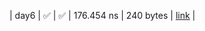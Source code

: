 |    day6 | :white_check_mark: | :white_check_mark: |  176.454 ns |      240 bytes |  [link](https://github.com/jake484/adventofcode/blob/master/2023/day6.jl)  |
